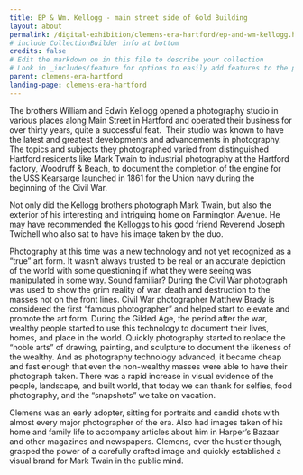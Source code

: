 ```yaml
---
title: EP & Wm. Kellogg - main street side of Gold Building
layout: about
permalink: /digital-exhibition/clemens-era-hartford/ep-and-wm-kellogg.html
# include CollectionBuilder info at bottom
credits: false
# Edit the markdown on in this file to describe your collection
# Look in _includes/feature for options to easily add features to the page
parent: clemens-era-hartford
landing-page: clemens-era-hartford
---
```


The brothers William and Edwin Kellogg opened a photography studio in various places along Main Street in Hartford and operated their business for over thirty years, quite a successful feat.  Their studio was known to have the latest and greatest developments and advancements in photography. The topics and subjects they photographed varied from distinguished Hartford residents like Mark Twain to industrial photography at the Hartford factory, Woodruff & Beach, to document the completion of the engine for the USS Kearsarge launched in 1861 for the Union navy during the beginning of the Civil War. 

Not only did the Kellogg brothers photograph Mark Twain, but also the exterior of his interesting and intriguing home on Farmington Avenue. He may have recommended the Kelloggs to his good friend Reverend Joseph Twichell who also sat to have his image taken by the duo. 

Photography at this time was a new technology and not yet recognized as a “true” art form. It wasn’t always trusted to be real or an accurate depiction of the world with some questioning if what they were seeing was manipulated in some way. Sound familiar? During the Civil War photograph was used to show the grim reality of war, death and destruction to the masses not on the front lines. Civil War photographer Matthew Brady is considered the first “famous photographer” and helped start to elevate and promote the art form. During the Gilded Age, the period after the war, wealthy people started to use this technology to document their lives, homes, and place in the world. Quickly photography started to replace the “noble arts” of drawing, painting, and sculpture to document the likeness of the wealthy. And as photography technology advanced, it became cheap and fast enough that even the non-wealthy masses were able to have their photograph taken. There was a rapid increase in visual evidence of the people, landscape, and built world, that today we can thank for selfies, food photography, and the “snapshots” we take on vacation. 

Clemens was an early adopter, sitting for portraits and candid shots with almost every major photographer of the era. Also had images taken of his home and family life to accompany articles about him in Harper’s Bazaar and other magazines and newspapers. Clemens, ever the hustler though, grasped the power of a carefully crafted image and quickly established a visual brand for Mark Twain in the public mind. 